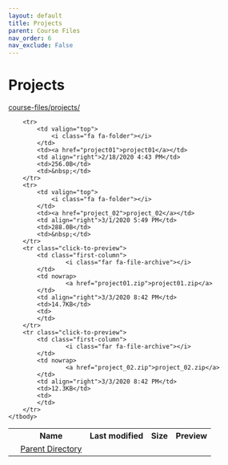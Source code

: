 ```yaml
---
layout: default
title: Projects
parent: Course Files
nav_order: 6
nav_exclude: False
---
```


# Projects

[course-files/projects/](.)

<table class="tbl-files">
    <tbody>
        <tr>
            <th valign="top"></th>
            <th>Name</th>
            <th>Last modified</th>
            <th>Size</th>
            <th>Preview</th>
        </tr>
        <tr>
            <td valign="top">
                <i class="fa fa-folder-open"></i>
            </td>
            <td><a href="../">Parent Directory</a></td>
            <td>&nbsp;</td>
            <td>&nbsp;</td>
            <td>&nbsp;</td>
        </tr>

        <tr>
            <td valign="top">
                <i class="fa fa-folder"></i>
            </td>
            <td><a href="project01">project01</a></td>
            <td align="right">2/18/2020 4:43 PM</td>
            <td>256.0B</td>
            <td>&nbsp;</td>
        </tr>
        <tr>
            <td valign="top">
                <i class="fa fa-folder"></i>
            </td>
            <td><a href="project_02">project_02</a></td>
            <td align="right">3/1/2020 5:49 PM</td>
            <td>288.0B</td>
            <td>&nbsp;</td>
        </tr>
        <tr class="click-to-preview">
            <td class="first-column">
                    <i class="far fa-file-archive"></i>
            </td>
            <td nowrap>
                    <a href="project01.zip">project01.zip</a>
            </td>
            <td align="right">3/3/2020 8:42 PM</td>
            <td>14.7KB</td>
            <td>
            </td>
        </tr>
        <tr class="click-to-preview">
            <td class="first-column">
                    <i class="far fa-file-archive"></i>
            </td>
            <td nowrap>
                    <a href="project_02.zip">project_02.zip</a>
            </td>
            <td align="right">3/3/2020 8:42 PM</td>
            <td>12.3KB</td>
            <td>
            </td>
        </tr>
    </tbody>
</table>

